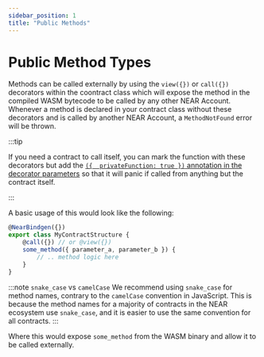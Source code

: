 ```yaml
---
sidebar_position: 1
title: "Public Methods"
---
```


# Public Method Types

Methods can be called externally by using the `view({})` or `call({})` decorators within the coontract class which will expose the method in the compiled WASM bytecode to be called by any other NEAR Account. Whenever a method is declared in your contract class without these decorators and is called by another NEAR Account, a `MethodNotFound` error will be thrown.

:::tip

If you need a contract to call itself, you can mark the function with these decorators but add the [`({  privateFunction: true })` annotation in the decorator parameters](private-methods.md) so that it will panic if called from anything but the contract itself.

:::

A basic usage of this would look like the following:

```js
@NearBindgen({})
export class MyContractStructure {
    @call({}) // or @view({})
    some_method({ parameter_a, parameter_b }) {
        // .. method logic here
    }
}
```

:::note `snake_case` vs `camelCase`
We recommend using `snake_case` for method names, contrary to the `camelCase` convention in JavaScript. This is because the method names for a majority of contracts in the NEAR ecosystem use `snake_case`, and it is easier to use the same convention for all contracts.
:::

Where this would expose `some_method` from the WASM binary and allow it to be called externally.

<!-- TODO: insert detail overview -->
